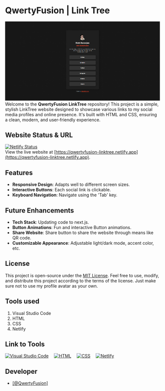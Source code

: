 # QwertyFusion | Link Tree
![Website preview for the link tree](./preview/desktop-preview.png)
Welcome to the **QwertyFusion LinkTree** repository! This project is a simple, stylish LinkTree website designed to showcase various links to my social media profiles and online presence. It's built with HTML and CSS, ensuring a clean, modern, and user-friendly experience.

## Website Status & URL
[![Netlify Status](https://api.netlify.com/api/v1/badges/01a75793-cdde-4ceb-be81-d71e0972c807/deploy-status)](https://app.netlify.com/sites/qwertyfusion-linktree/deploys)
<br />
View the live website at [https://qwertyfusion-linktree.netlify.app](https://qwertyfusion-linktree.netlify.app).

## Features
- **Responsive Design**: Adapts well to different screen sizes.
- **Interactive Buttons**: Each social link is clickable.
- **Keyboard Navigation**: Navigate using the 'Tab' key.

## Future Enhancements
- **Tech Stack**: Updating code to next.js.
- **Button Animations**: Fun and interactive Button animations.
- **Share Website**: Share button to share the website through means like QR code.
- **Customizable Appearance**: Adjustable light/dark mode, accent color, etc.

## License
This project is open-source under the [MIT License](./LICENSE). Feel free to use, modify, and distribute this project according to the terms of the license. Just make sure not to use my profile avatar as your own.

<h2>Tools used</h2>
<ol>
  <li>Visual Studio Code</li>
  <li>HTML</li>
  <li>CSS</li>
  <li>Netlify</li>
</ol>

<h2>Link to Tools</h2>
<p align="left">
  <a href="https://code.visualstudio.com" target="_blank" rel="noreferrer"> <img src="https://www.vectorlogo.zone/logos/visualstudio_code/visualstudio_code-icon.svg" alt="Visual Studio Code" width="40" height="40"/></a>&emsp;
  <a href="https://www.w3.org/html/" target="_blank" rel="noreferrer"> <img src="https://cdn.freebiesupply.com/logos/large/2x/html-5-logo-png-transparent.png" alt="HTML" height="40"/></a>&emsp;
  <a href="https://www.w3.org/Style/CSS/" target="_blank" rel="noreferrer"> <img src="https://brandslogos.com/wp-content/uploads/images/large/css-logo.png" alt="CSS" height="40"/></a>&emsp;
  <a href="https://www.netlify.com" target="_blank" rel="noreferrer"> <img src="https://static-00.iconduck.com/assets.00/netlify-icon-2048x2048-vn9f0x8q.png" alt="Netlify" width="40" height="40"/></a>&emsp;
</p>

<h2>Developer</h2>
<ul>
  <li><a href="https://github.com/QwertyFusion">[@QwertyFusion]</a></li>
</ul>

